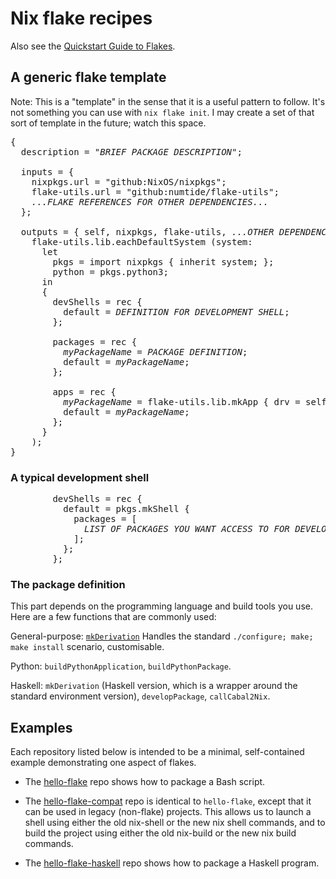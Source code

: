 # Nix flake recipes

Also see the [Quickstart Guide to Flakes](https://github.com/mhwombat/nix-for-numbskulls/blob/main/flakes.md).

## A generic flake template

Note: This is a "template" in the sense that it is a useful pattern to follow.
It's not something you can use with `nix flake init`.
I may create a set of that sort of template in the future; watch this space.

<pre>{
  description = &quot;<var>BRIEF PACKAGE DESCRIPTION</var>&quot;;
&nbsp;
  inputs = {
    nixpkgs.url = &quot;github:NixOS/nixpkgs&quot;;
    flake-utils.url = &quot;github:numtide/flake-utils&quot;;
    <var>...FLAKE REFERENCES FOR OTHER DEPENDENCIES...</var>
  };
&nbsp;
  outputs = { self, nixpkgs, flake-utils, <var>...OTHER DEPENDENCIES...</var> }:
    flake-utils.lib.eachDefaultSystem (system:
      let
        pkgs = import nixpkgs { inherit system; };
        python = pkgs.python3;
      in
      {
        devShells = rec {
          default = <var>DEFINITION FOR DEVELOPMENT SHELL</var>;
        };
&nbsp;
        packages = rec {
          <var>myPackageName</var> = <var>PACKAGE DEFINITION</var>;
          default = <var>myPackageName</var>;
        };
&nbsp;
        apps = rec {
          <var>myPackageName</var> = flake-utils.lib.mkApp { drv = self.packages.${system}.<var>myPackageName</var>; };
          default = <var>myPackageName</var>;
        };
      }
    );
}</pre>

### A typical development shell

<pre>        devShells = rec {
          default = pkgs.mkShell {
            packages = [
              <var>LIST OF PACKAGES YOU WANT ACCESS TO FOR DEVELOPMENT</var>
            ];
          };
        };</pre>

### The package definition

This part depends on the programming language and build tools you use.
Here are a few functions that are commonly used:

General-purpose: [`mkDerivation`](https://nixos.org/manual/nixpkgs/stable/#chap-stdenv)
Handles the standard `./configure; make; make install` scenario, customisable.

Python: `buildPythonApplication`, `buildPythonPackage`.

Haskell: `mkDerivation` (Haskell version, which is a wrapper around the standard environment version),
`developPackage`, `callCabal2Nix`.

## Examples

Each repository listed below is intended to be a minimal, self-contained example demonstrating one aspect of flakes.

- The [hello-flake](https://codeberg.org/mhwombat/hello-flake) repo
  shows how to package a Bash script.

- The [hello-flake-compat](https://codeberg.org/mhwombat/hello-flake-compat) repo
  is identical to `hello-flake`, except that it can be used in legacy (non-flake) projects.
  This allows us to launch a shell using either the old nix-shell or the new nix shell commands,
  and to build the project using either the old nix-build or the new nix build commands.

- The [hello-flake-haskell](https://codeberg.org/mhwombat/hello-flake-haskell) repo
  shows how to package a Haskell program.
